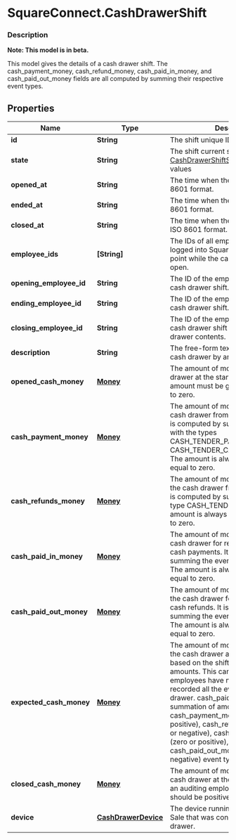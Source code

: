 # SquareConnect.CashDrawerShift

### Description
**Note: This model is in beta.**

This model gives the details of a cash drawer shift. The cash_payment_money, cash_refund_money, cash_paid_in_money, and cash_paid_out_money fields are all computed by summing their respective event types.

## Properties
Name | Type | Description | Notes
------------ | ------------- | ------------- | -------------
**id** | **String** | The shift unique ID. | [optional] 
**state** | **String** | The shift current state. See [CashDrawerShiftState](#type-cashdrawershiftstate) for possible values | [optional] 
**opened_at** | **String** | The time when the shift began, in ISO 8601 format. | [optional] 
**ended_at** | **String** | The time when the shift ended, in ISO 8601 format. | [optional] 
**closed_at** | **String** | The time when the shift was closed, in ISO 8601 format. | [optional] 
**employee_ids** | **[String]** | The IDs of all employees that were logged into Square Point of Sale at any point while the cash drawer shift was open. | [optional] 
**opening_employee_id** | **String** | The ID of the employee that started the cash drawer shift. | [optional] 
**ending_employee_id** | **String** | The ID of the employee that ended the cash drawer shift. | [optional] 
**closing_employee_id** | **String** | The ID of the employee that closed the cash drawer shift by auditing the cash drawer contents. | [optional] 
**description** | **String** | The free-form text description of a cash drawer by an employee. | [optional] 
**opened_cash_money** | [**Money**](Money.md) | The amount of money in the cash drawer at the start of the shift. The amount must be greater than or equal to zero. | [optional] 
**cash_payment_money** | [**Money**](Money.md) | The amount of money added to the cash drawer from cash payments. This is computed by summing all events with the types CASH_TENDER_PAYMENT and CASH_TENDER_CANCELED_PAYMENT. The amount is always greater than or equal to zero. | [optional] 
**cash_refunds_money** | [**Money**](Money.md) | The amount of money removed from the cash drawer from cash refunds. It is computed by summing the events of type CASH_TENDER_REFUND. The amount is always greater than or equal to zero. | [optional] 
**cash_paid_in_money** | [**Money**](Money.md) | The amount of money added to the cash drawer for reasons other than cash payments. It is computed by summing the events of type PAID_IN. The amount is always greater than or equal to zero. | [optional] 
**cash_paid_out_money** | [**Money**](Money.md) | The amount of money removed from the cash drawer for reasons other than cash refunds. It is computed by summing the events of type PAID_OUT. The amount is always greater than or equal to zero. | [optional] 
**expected_cash_money** | [**Money**](Money.md) | The amount of money that should be in the cash drawer at the end of the shift, based on the shift&#39;s other money amounts. This can be negative if employees have not correctly recorded all the events on the cash drawer. cash_paid_out_money is a summation of amounts from cash_payment_money (zero or positive), cash_refunds_money (zero or negative), cash_paid_in_money (zero or positive), and cash_paid_out_money (zero or negative) event types. | [optional] 
**closed_cash_money** | [**Money**](Money.md) | The amount of money found in the cash drawer at the end of the shift by an auditing employee. The amount should be positive. | [optional] 
**device** | [**CashDrawerDevice**](CashDrawerDevice.md) | The device running Square Point of Sale that was connected to the cash drawer. | [optional] 


